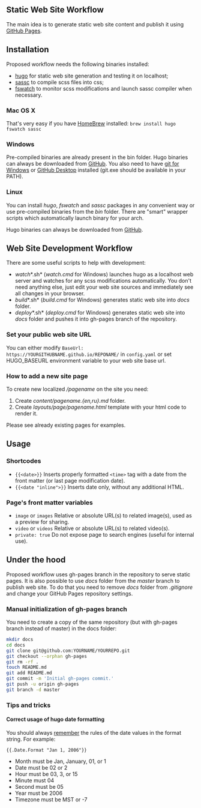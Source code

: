 ## Static Web Site Workflow
The main idea is to generate static web site content and publish it using [GitHub Pages](https://pages.github.com/).

## Installation
Proposed workflow needs the following binaries installed:
- [hugo](https://gohugo.io/) for static web site generation and testing it on localhost;
- [sassc](https://github.com/sass/sassc) to compile scss files into css;
- [fswatch](http://emcrisostomo.github.io/fswatch/) to monitor scss modifications and launch sassc compiler when necessary.

### Mac OS X
That's very easy if you have [HomeBrew](http://brew.sh/) installed:
`brew install hugo fswatch sassc`

### Windows
Pre-compiled binaries are already present in the bin folder. Hugo binaries can always be downloaded from [GitHub][Hugo Releases].
You also need to have [git for Windows](https://git-scm.com/download/win) or [GitHub Desktop](https://desktop.github.com/) installed (git.exe should be available in your PATH).

### Linux
You can install *hugo*, *fswatch* and *sassc* packages in any convenient way or use pre-compiled binaries from the *bin* folder.
There are "smart" wrapper scripts which automatically launch binary for your arch.

Hugo binaries can always be downloaded from [GitHub][Hugo Releases].

## Web Site Development Workflow
There are some useful scripts to help with development:
- *watch**.sh* (*watch.cmd* for Windows) launches hugo as a localhost web server and watches for any scss modifications automatically.
You don't need anything else, just edit your web site sources and immediately see all changes in your browser.
- *build**.sh* (*build.cmd* for Windows) generates static web site into *docs* folder.
- *deploy**.sh* (*deploy.cmd* for Windows) generates static web site into *docs* folder and pushes it into gh-pages branch of the repository.

### Set your public web site URL
You can either modify `BaseUrl: https://YOURGITHUBNAME.github.io/REPONAME/` in `config.yaml` or set HUGO_BASEURL environment variable to your web site base url.

### How to add a new site page
To create new localized */pagename* on the site you need:
1. Create *content/pagename.{en,ru}.md* folder.
2. Create *layouts/page/pagename.html* template with your html code to render it.

Please see already existing pages for examples.

## Usage

### Shortcodes

- `{{<date>}}` Inserts properly formatted `<time>` tag with a date from the front matter (or last page modification date).
- `{{<date "inline">}}` Inserts date only, without any additional HTML.

### Page's front matter variables

- `image` or `images` Relative or absolute URL(s) to related image(s), used as a preview for sharing.
- `video` or `videos` Relative or absolute URL(s) to related video(s).
- `private: true` Do not expose page to search engines (useful for internal use).

## Under the hood
Proposed workflow uses gh-pages branch in the repository to serve static pages. It is also possible to use *docs* folder from the *master* branch to publish web site. To do that you need to remove *docs* folder from *.gitignore* and change your GitHub Pages repository settings.

### Manual initialization of gh-pages branch
You need to create a copy of the same repository (but with gh-pages branch instead of master) in the docs folder:
```bash
mkdir docs
cd docs
git clone git@github.com:YOURNAME/YOURREPO.git
git checkout --orphan gh-pages
git rm -rf .
touch README.md
git add README.md
git commit -m 'Initial gh-pages commit.'
git push -u origin gh-pages
git branch -d master
```

### Tips and tricks
#### Correct usage of hugo date formatting
You should always [remember](https://www.madboa.com/blog/2016/08/24/hugo-dateformat/) the rules of the date values in the format string. For example:
```
{{.Date.Format "Jan 1, 2006"}}
```
- Month must be Jan, January, 01, or 1
- Date must be 02 or 2
- Hour must be 03, 3, or 15
- Minute must 04
- Second must be 05
- Year must be 2006
- Timezone must be MST or -7

[Hugo Releases]: https://github.com/spf13/hugo/releases/latest
